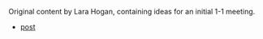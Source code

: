 Original content by Lara Hogan, containing ideas for an initial 1-1 meeting.

- [post](https://larahogan.me/blog/first-one-on-one-questions/)